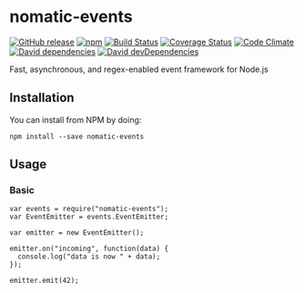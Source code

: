 # nomatic-events

[![GitHub release](https://img.shields.io/github/release/bdfoster/nomatic-events.svg)](https://github.com/bdfoster/nomatic-events/releases)
[![npm](https://img.shields.io/npm/v/nomatic-events.svg)](https://www.npmjs.com/package/nomatic-events)
[![Build Status](https://img.shields.io/travis/bdfoster/nomatic-events/master.svg)](https://travis-ci.org/bdfoster/nomatic-events)
[![Coverage Status](https://img.shields.io/coveralls/bdfoster/nomatic-events/master.svg)](https://coveralls.io/github/bdfoster/nomatic-events)
[![Code Climate](https://img.shields.io/codeclimate/github/bdfoster/nomatic-events/badges/gpa.svg)](https://codeclimate.com/github/bdfoster/nomatic-events) 
[![David dependencies](https://img.shields.io/david/bdfoster/nomatic-events.svg)](https://david-dm.org/bdfoster/nomatic-events)
[![David devDependencies](https://img.shields.io/david/dev/bdfoster/nomatic-events.svg)](https://david-dm.org/bdfoster/nomatic-events?type=dev)

Fast, asynchronous, and regex-enabled event framework for Node.js

## Installation
You can install from NPM by doing:
```
npm install --save nomatic-events
```

## Usage

### Basic
```
var events = require("nomatic-events");
var EventEmitter = events.EventEmitter;

var emitter = new EventEmitter();

emitter.on("incoming", function(data) {
  console.log("data is now " + data); 
});

emitter.emit(42);
```
